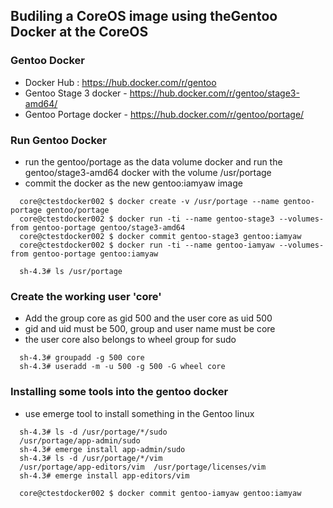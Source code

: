 ## Budiling a CoreOS image using theGentoo Docker at the CoreOS

### Gentoo Docker
* Docker Hub :  https://hub.docker.com/r/gentoo
* Gentoo Stage 3 docker - https://hub.docker.com/r/gentoo/stage3-amd64/
* Gentoo Portage docker - https://hub.docker.com/r/gentoo/portage/

### Run Gentoo Docker
* run the gentoo/portage as the data volume docker and run the gentoo/stage3-amd64 docker with the volume /usr/portage
* commit the docker as the new gentoo:iamyaw image
```
  core@ctestdocker002 $ docker create -v /usr/portage --name gentoo-portage gentoo/portage
  core@ctestdocker002 $ docker run -ti --name gentoo-stage3 --volumes-from gentoo-portage gentoo/stage3-amd64
  core@ctestdocker002 $ docker commit gentoo-stage3 gentoo:iamyaw 
  core@ctestdocker002 $ docker run -ti --name gentoo-iamyaw --volumes-from gentoo-portage gentoo:iamyaw
```
```
  sh-4.3# ls /usr/portage
```

### Create the working user 'core'
* Add the group core as gid 500 and the user core as uid 500
* gid and uid must be 500, group and user name must be core
* the user core also belongs to wheel group for sudo
```
  sh-4.3# groupadd -g 500 core
  sh-4.3# useradd -m -u 500 -g 500 -G wheel core
```

### Installing some tools into the gentoo docker
* use emerge tool to install something in the Gentoo linux
```
  sh-4.3# ls -d /usr/portage/*/sudo
  /usr/portage/app-admin/sudo
  sh-4.3# emerge install app-admin/sudo
  sh-4.3# ls -d /usr/portage/*/vim
  /usr/portage/app-editors/vim  /usr/portage/licenses/vim
  sh-4.3# emerge install app-editors/vim
```
```
  core@ctestdocker002 $ docker commit gentoo-iamyaw gentoo:iamyaw
```
